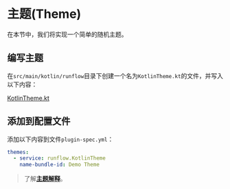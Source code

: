 # 主题(Theme)

在本节中，我们将实现一个简单的随机主题。

## 编写主题

在`src/main/kotlin/runflow`目录下创建一个名为`KotlinTheme.kt`的文件，并写入以下内容：

[KotlinTheme.kt](../../jar-plugin-guide/java-demo-plugin/src/main/kotlin/runflow/KotlinTheme.kt ':include :type=code')

## 添加到配置文件

添加以下内容到文件`plugin-spec.yml`：

```yaml
themes:
  - service: runflow.KotlinTheme
    name-bundle-id: Demo Theme
```

> 了解[**主题解释**](appendix/theme.md#theme)。
